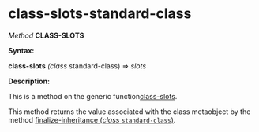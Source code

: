 class-slots-standard-class
==========================

*Method* **CLASS-SLOTS**

**Syntax:**

**class-slots** *(class* standard-class) => *slots*

**Description:**

This is a method on the generic function[class-slots](class-slots.md).

This method returns the value associated with the class metaobject by the method [finalize-inheritance (*class* `standard-class`)](finalize-inheritance-standard-class.md).
